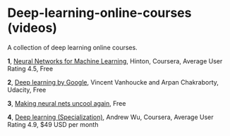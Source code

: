 # Deep-learning-online-courses (videos)
A collection of deep learning online courses.

**1**, [Neural Networks for Machine Learning](https://www.coursera.org/learn/neural-networks), Hinton, Coursera, Average User Rating 4.5, Free

**2**, [Deep learning by Google](https://www.udacity.com/course/deep-learning--ud730), Vincent Vanhoucke and Arpan Chakraborty, Udacity, Free

**3**, [Making neural nets uncool again](fast.ai), Free

**4**, [Deep learning (Specialization)](https://www.coursera.org/learn/neural-networks-deep-learning), Andrew Wu, Coursera, Average User Rating 4.9, $49 USD per month

